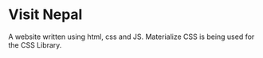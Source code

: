 # Visit Nepal 

A website written using html, css and JS. Materialize CSS is being used for the CSS Library.

